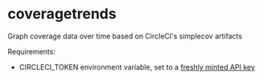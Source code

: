 coveragetrends
========

Graph coverage data over time based on CircleCI's simplecov artifacts


Requirements:
- CIRCLECI_TOKEN environment variable, set to a [freshly minted API key](https://circleci.com/account/api)
